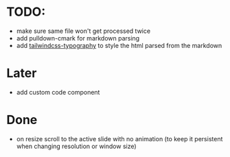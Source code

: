 # TODO:

- make sure same file won't get processed twice
- add pulldown-cmark for markdown parsing
- add [tailwindcss-typography](https://github.com/tailwindlabs/tailwindcss-typography) to style the html parsed from the markdown

# Later

- add custom code component

# Done

- on resize scroll to the active slide with no animation (to keep it persistent when changing resolution or window size)
